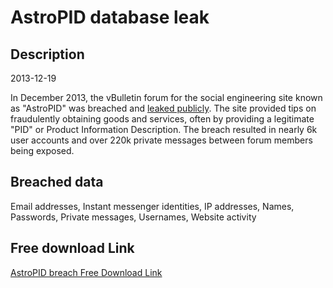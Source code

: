 # AstroPID database leak

## Description

2013-12-19

In December 2013, the vBulletin forum for the social engineering site known as "AstroPID" was breached and <a href="https://www.sinister.ly/Thread-40-Compromised-databases" target="_blank" rel="noopener">leaked publicly</a>. The site provided tips on fraudulently obtaining goods and services, often by providing a legitimate "PID" or Product Information Description. The breach resulted in nearly 6k user accounts and over 220k private messages between forum members being exposed.

## Breached data

Email addresses, Instant messenger identities, IP addresses, Names, Passwords, Private messages, Usernames, Website activity

## Free download Link

[AstroPID breach Free Download Link](https://tinyurl.com/2b2k277t)